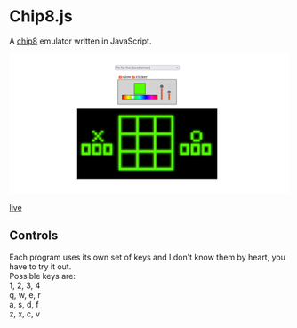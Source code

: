 # Chip8.js

A [chip8](https://en.wikipedia.org/wiki/CHIP-8) emulator written in JavaScript.

[![Chip 8 Emulator](screenshot.png)](https://victorqribeiro.github.io/Chip8js/)

[live](https://victorqribeiro.github.io/Chip8js/)

## Controls

Each program uses its own set of keys and I don't know them by heart, you have to try it out.  
Possible keys are:   
1, 2, 3, 4    
q, w, e, r    
a, s, d, f    
z, x, c, v
